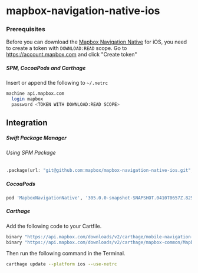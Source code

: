 # mapbox-navigation-native-ios

### Prerequisites

Before you can download the [Mapbox Navigation Native](https://github.com/mapbox/mapbox-navigation-native) for iOS, you need to create a token with `DOWNLOAD:READ` scope.
Go to https://account.mapbox.com and click "Create token"

##### SPM, CocoaPods and Carthage
Insert or append the following to `~/.netrc`

```bash
machine api.mapbox.com
  login mapbox
  password <TOKEN WITH DOWNLOAD:READ SCOPE>
```

## Integration

##### Swift Package Manager

###### Using SPM Package

```swift
.package(url: "git@github.com:mapbox/mapbox-navigation-native-ios.git", from: "305.0.0-snapshot-SNAPSHOT.0410T0657Z.82570e6"),
```

##### CocoaPods

```ruby
pod 'MapboxNavigationNative', '305.0.0-snapshot-SNAPSHOT.0410T0657Z.82570e6'
```

##### Carthage

Add the following code to your Cartfile.

```bash
binary "https://api.mapbox.com/downloads/v2/carthage/mobile-navigation-native/MapboxNavigationNative.json" == 305.0.0-snapshot-SNAPSHOT.0410T0657Z.82570e6
binary "https://api.mapbox.com/downloads/v2/carthage/mapbox-common/MapboxCommon-ios.json" == 51368421001c25643a187d1631833231b3ac7f0
```

Then run the following command in the Terminal.
```bash
carthage update --platform ios --use-netrc
```

